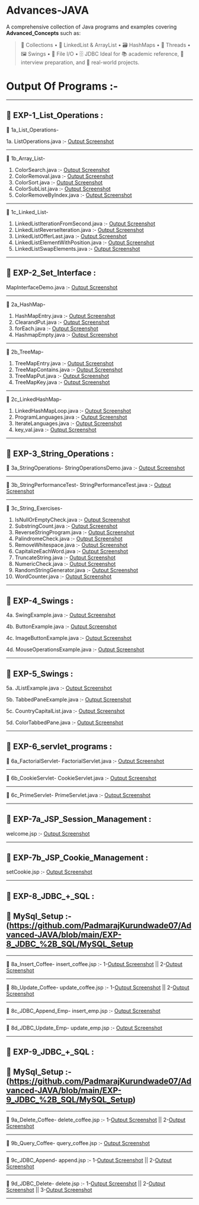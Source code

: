 # Advances-JAVA

A comprehensive collection of Java programs and examples covering **Advanced_Concepts** such as:
> 🧰 Collections • 🔁 LinkedList & ArrayList • 🗃️ HashMaps • 🧵 Threads • 🖼️ Swings • 📁 File I/O • 🗄️ JDBC
Ideal for 📚 academic reference, 💼 interview preparation, and 🔧 real-world projects.

# Output Of Programs :-
-----------------------------------------------------------------------------------------------------------------------------------------  

## 📁 EXP-1_List_Operations :

📁 1a_List_Operations-

1a. ListOperations.java :- [Output Screenshot](https://github.com/PadmarajKurundwade07/Advanced-JAVA/blob/main/EXP-1_List_Operations/1a_List_Operations/Screenshot-1a_ListOperations.png)

----------------------------------------------------------------------------------------------------------------------------------------- 

📁 1b_Array_List-

1. ColorSearch.java        :- [Output Screenshot](https://github.com/PadmarajKurundwade07/Advanced-JAVA/blob/main/EXP-1_List_Operations/1b_Array_List/Screenshot-1b_Array_List_Search.png)
2. ColorRemoval.java       :- [Output Screenshot](https://github.com/PadmarajKurundwade07/Advanced-JAVA/blob/main/EXP-1_List_Operations/1b_Array_List/Screenshot-1b_Array_List_Remove.png)
3. ColorSort.java          :- [Output Screenshot](https://github.com/PadmarajKurundwade07/Advanced-JAVA/blob/main/EXP-1_List_Operations/1b_Array_List/Screenshot-1b_%20Array_List_Sort.png)
4. ColorSubList.java       :- [Output Screenshot](https://github.com/PadmarajKurundwade07/Advanced-JAVA/blob/main/EXP-1_List_Operations/1b_Array_List/Screenshot-1b_Array_List_SubList.png)
5. ColorRemoveByIndex.java :- [Output Screenshot](https://github.com/PadmarajKurundwade07/Advanced-JAVA/blob/main/EXP-1_List_Operations/1b_Array_List/Screenshot-1b_%20Array_List_RemoveByIndex.png)

----------------------------------------------------------------------------------------------------------------------------------------- 

📁 1c_Linked_List-

1. LinkedListIterationFromSecond.java :- [Output Screenshot](https://github.com/PadmarajKurundwade07/Advanced-JAVA/blob/main/EXP-1_List_Operations/1c_Linked_List/Screenshot-1c_LinkedList_IterationFromSecond.png)
2. LinkedListReverseIteration.java    :- [Output Screenshot](https://github.com/PadmarajKurundwade07/Advanced-JAVA/blob/main/EXP-1_List_Operations/1c_Linked_List/Screenshot-1c_LinkedList_ReverseIteration.png)
3. LinkedListOfferLast.java           :- [Output Screenshot](https://github.com/PadmarajKurundwade07/Advanced-JAVA/blob/main/EXP-1_List_Operations/1c_Linked_List/Screenshot-1c_LinkedList_OfferLast.png)
4. LinkedListElementWithPosition.java :- [Output Screenshot](https://github.com/PadmarajKurundwade07/Advanced-JAVA/blob/main/EXP-1_List_Operations/1c_Linked_List/Screenshot-1c_LinkedList_ElementWithPosition.png)
5. LinkedListSwapElements.java        :- [Output Screenshot](https://github.com/PadmarajKurundwade07/Advanced-JAVA/blob/main/EXP-1_List_Operations/1c_Linked_List/Screenshot-1c_LinkedList_SwapElements.png)
 
----------------------------------------------------------------------------------------------------------------------------------------- 

## 📁 EXP-2_Set_Interface :

MapInterfaceDemo.java :- [Output Screenshot](https://github.com/PadmarajKurundwade07/Advanced-JAVA/blob/main/EXP-2_Set_Interface/MapInterfaceDemo.png)

-----------------------------------------------------------------------------------------------------------------------------------------  

📁 2a_HashMap-

1. HashMapEntry.java :- [Output Screenshot](https://github.com/PadmarajKurundwade07/Advanced-JAVA/blob/main/EXP-2_Set_Interface/2a_HashMap/Screenshot-HashMap_1.png)
2. ClearandPut.java  :- [Output Screenshot](https://github.com/PadmarajKurundwade07/Advanced-JAVA/blob/main/EXP-2_Set_Interface/2a_HashMap/Screenshot-HashMap_2.png)
3. forEach.java      :- [Output Screenshot](https://github.com/PadmarajKurundwade07/Advanced-JAVA/blob/main/EXP-2_Set_Interface/2a_HashMap/Screenshot-HashMap_3.png)
4. HashmapEmpty.java :- [Output Screenshot](https://github.com/PadmarajKurundwade07/Advanced-JAVA/blob/main/EXP-2_Set_Interface/2a_HashMap/Screenshot-HashMap_4.png)

-----------------------------------------------------------------------------------------------------------------------------------------  

📁 2b_TreeMap-

1. TreeMapEntry.java    :- [Output Screenshot](https://github.com/PadmarajKurundwade07/Advanced-JAVA/blob/main/EXP-2_Set_Interface/2b_TreeMap/Screenshot-Tree_Map_1.png)
2. TreeMapContains.java :- [Output Screenshot](https://github.com/PadmarajKurundwade07/Advanced-JAVA/blob/main/EXP-2_Set_Interface/2b_TreeMap/Screenshot-Tree_Map_2.png)
3. TreeMapPut.java      :- [Output Screenshot](https://github.com/PadmarajKurundwade07/Advanced-JAVA/blob/main/EXP-2_Set_Interface/2b_TreeMap/Screenshot-Tree_Map_3.png)
4. TreeMapKey.java      :- [Output Screenshot](https://github.com/PadmarajKurundwade07/Advanced-JAVA/blob/main/EXP-2_Set_Interface/2b_TreeMap/Screenshot-Tree_Map_4.png)

-----------------------------------------------------------------------------------------------------------------------------------------  

📁 2c_LinkedHashMap-

1. LinkedHashMapLoop.java :- [Output Screenshot](https://github.com/PadmarajKurundwade07/Advanced-JAVA/blob/main/EXP-2_Set_Interface/2c_LinkedHashMap/Screenshot-Linked_HashMap_1.png)
2. ProgramLanguages.java  :- [Output Screenshot](https://github.com/PadmarajKurundwade07/Advanced-JAVA/blob/main/EXP-2_Set_Interface/2c_LinkedHashMap/Screenshot-Linked_HashMap_2.png)
3. IterateLanguages.java  :- [Output Screenshot](https://github.com/PadmarajKurundwade07/Advanced-JAVA/blob/main/EXP-2_Set_Interface/2c_LinkedHashMap/Screenshot-Linked_HashMap_3.png)
4. key_val.java           :- [Output Screenshot](https://github.com/PadmarajKurundwade07/Advanced-JAVA/blob/main/EXP-2_Set_Interface/2c_LinkedHashMap/Screenshot-Linked_HashMap_4.png)

-----------------------------------------------------------------------------------------------------------------------------------------  

## 📁 EXP-3_String_Operations :

📁 3a_StringOperations- 
StringOperationsDemo.java :- [Output Screenshot](https://github.com/PadmarajKurundwade07/Advanced-JAVA/blob/main/EXP-3_String_Operations/3a_StringOperations/Screenshot-3a_String_Operations.png)

-----------------------------------------------------------------------------------------------------------------------------------------  

📁 3b_StringPerformanceTest-
StringPerformanceTest.java :- [Output Screenshot](https://github.com/PadmarajKurundwade07/Advanced-JAVA/blob/main/EXP-3_String_Operations/3b_StringPerformanceTest/Screenshot-2b_String_PerformanceTest.png)

-----------------------------------------------------------------------------------------------------------------------------------------  

📁 3c_String_Exercises-
1. IsNullOrEmptyCheck.java :- [Output Screenshot](https://github.com/PadmarajKurundwade07/Advanced-JAVA/blob/main/EXP-3_String_Operations/3c_String_Exercises/Screenshot-3b_String_IsNullOrEmptyCheck.png)
2. SubstringCount.java :- [Output Screenshot](https://github.com/PadmarajKurundwade07/Advanced-JAVA/blob/main/EXP-3_String_Operations/3c_String_Exercises/Screenshot-3b_String_SubstringCount.png)
3. ReverseStringProgram.java :- [Output Screenshot](https://github.com/PadmarajKurundwade07/Advanced-JAVA/blob/main/EXP-3_String_Operations/3c_String_Exercises/Screenshot-3b_String_ReverseStringProgram.png)
4. PalindromeCheck.java :- [Output Screenshot](https://github.com/PadmarajKurundwade07/Advanced-JAVA/blob/main/EXP-3_String_Operations/3c_String_Exercises/Screenshot-3b_String_PalindromeCheck.png)
5. RemoveWhitespace.java :- [Output Screenshot](https://github.com/PadmarajKurundwade07/Advanced-JAVA/blob/main/EXP-3_String_Operations/3c_String_Exercises/Screenshot-3b_String_RemoveWhitespace.png)
6. CapitalizeEachWord.java :- [Output Screenshot](https://github.com/PadmarajKurundwade07/Advanced-JAVA/blob/main/EXP-3_String_Operations/3c_String_Exercises/Screenshot-3c_String_CapitalizeEachWord.png)
7. TruncateString.java :- [Output Screenshot](https://github.com/PadmarajKurundwade07/Advanced-JAVA/blob/main/EXP-3_String_Operations/3c_String_Exercises/Screenshot-3c_String_TruncateString.png)
8. NumericCheck.java :- [Output Screenshot](https://github.com/PadmarajKurundwade07/Advanced-JAVA/blob/main/EXP-3_String_Operations/3c_String_Exercises/Screenshot-3c_String_NumericCheck.png)
9. RandomStringGenerator.java :- [Output Screenshot](https://github.com/PadmarajKurundwade07/Advanced-JAVA/blob/main/EXP-3_String_Operations/3c_String_Exercises/Screenshot-3c_String_RandomStringGenerator.png)
10. WordCounter.java :- [Output Screenshot](https://github.com/PadmarajKurundwade07/Advanced-JAVA/blob/main/EXP-3_String_Operations/3c_String_Exercises/Screenshot-3c_String_WordCounter.png)

-----------------------------------------------------------------------------------------------------------------------------------------  

## 📁 EXP-4_Swings :

4a. SwingExample.java :- [Output Screenshot](https://github.com/PadmarajKurundwade07/Advanced-JAVA/blob/main/EXP-4_Swings/Screenshot-4a_Swings_SwingExample.png)

4b. ButtonExample.java :- [Output Screenshot](https://github.com/PadmarajKurundwade07/Advanced-JAVA/blob/main/EXP-4_Swings/Screenshot-4b_Swings_ButtonExample.png)

4c. ImageButtonExample.java :- [Output Screenshot](https://github.com/PadmarajKurundwade07/Advanced-JAVA/blob/main/EXP-4_Swings/Screenshot-4c_Swings_ImageButtonExample.png)

4d. MouseOperationsExample.java :- [Output Screenshot](https://github.com/PadmarajKurundwade07/Advanced-JAVA/blob/main/EXP-4_Swings/Screenshot-4d_Swings_MouseOperationsExample.png)

-----------------------------------------------------------------------------------------------------------------------------------------  

## 📁 EXP-5_Swings :

5a. JListExample.java :- [Output Screenshot](https://github.com/PadmarajKurundwade07/Advanced-JAVA/blob/main/EXP-5_Swings/Screenshot-5a_Swings_JListExample.png)

5b. TabbedPaneExample.java :- [Output Screenshot](https://github.com/PadmarajKurundwade07/Advanced-JAVA/blob/main/EXP-5_Swings/Screenshot-5b_Swings_TabbedPaneExample.png)

5c. CountryCapitalList.java :- [Output Screenshot](https://github.com/PadmarajKurundwade07/Advanced-JAVA/blob/main/EXP-5_Swings/Screenshot-5c_Swings_CountryCapitalList.png)

5d. ColorTabbedPane.java :- [Output Screenshot](https://github.com/PadmarajKurundwade07/Advanced-JAVA/blob/main/EXP-5_Swings/Screenshot-5d_Swings_ColorTabbedPane.png)

-----------------------------------------------------------------------------------------------------------------------------------------  

## 📁 EXP-6_servlet_programs :

📁 6a_FactorialServlet-
FactorialServlet.java :- [Output Screenshot](https://github.com/PadmarajKurundwade07/Advanced-JAVA/blob/main/EXP-6_servlet_programs/6a_FactorialServlet/Screenshot-6a_FactorialServlet.png)

-----------------------------------------------------------------------------------------------------------------------------------------  

📁 6b_CookieServlet-
CookieServlet.java :- [Output Screenshot](https://github.com/PadmarajKurundwade07/Advanced-JAVA/blob/main/EXP-6_servlet_programs/6b_CookieServlet/Screenshot-6b_CookieServlet.png)

-----------------------------------------------------------------------------------------------------------------------------------------  

📁 6c_PrimeServlet-
PrimeServlet.java :- [Output Screenshot](https://github.com/PadmarajKurundwade07/Advanced-JAVA/blob/main/EXP-6_servlet_programs/6c_PrimeServlet/Screenshot-6c_PrimeServlet.png)

-----------------------------------------------------------------------------------------------------------------------------------------  

## 📁 EXP-7a_JSP_Session_Management :

welcome.jsp :- [Output Screenshot](https://github.com/PadmarajKurundwade07/Advanced-JAVA/blob/main/EXP-7a_JSP_Session_Management/Screenshot-7a_Session_Management.png)

-----------------------------------------------------------------------------------------------------------------------------------------  

## 📁 EXP-7b_JSP_Cookie_Management :

setCookie.jsp :- [Output Screenshot](https://github.com/PadmarajKurundwade07/Advanced-JAVA/blob/main/EXP-7b_JSP_Cookie_Management/Screenshot-7b_Cookie_Management.png)

-----------------------------------------------------------------------------------------------------------------------------------------  

## 📁 EXP-8_JDBC_+_SQL :

## 🐬 MySql_Setup :- (https://github.com/PadmarajKurundwade07/Advanced-JAVA/blob/main/EXP-8_JDBC_%2B_SQL/MySQL_Setup

-----------------------------------------------------------------------------------------------------------------------------------------  

📁 8a_Insert_Coffee-
insert_coffee.jsp :- 1-[Output Screenshot](https://github.com/PadmarajKurundwade07/Advanced-JAVA/blob/main/EXP-8_JDBC_%2B_SQL/8a_Insert_Coffee/8a1.png) ||
2-[Output Screenshot](https://github.com/PadmarajKurundwade07/Advanced-JAVA/blob/main/EXP-8_JDBC_%2B_SQL/8a_Insert_Coffee/8a2.png)

-----------------------------------------------------------------------------------------------------------------------------------------  

📁 8b_Update_Coffee-
update_coffee.jsp :- 1-[Output Screenshot](https://github.com/PadmarajKurundwade07/Advanced-JAVA/blob/main/EXP-8_JDBC_%2B_SQL/8b_Update_Coffee/8b1.png) ||
2-[Output Screenshot](https://github.com/PadmarajKurundwade07/Advanced-JAVA/blob/main/EXP-8_JDBC_%2B_SQL/8b_Update_Coffee/8b2.png)

-----------------------------------------------------------------------------------------------------------------------------------------  

📁 8c_JDBC_Append_Emp-
insert_emp.jsp :- [Output Screenshot](https://github.com/PadmarajKurundwade07/Advanced-JAVA/blob/main/EXP-8_JDBC_%2B_SQL/8c_JDBC_Append_Emp/Screenshot-8c_JDBC_append.png)

-----------------------------------------------------------------------------------------------------------------------------------------  

📁 8d_JDBC_Update_Emp-
update_emp.jsp :- [Output Screenshot](https://github.com/PadmarajKurundwade07/Advanced-JAVA/blob/main/EXP-8_JDBC_%2B_SQL/8d_JDBC_Update_Emp/Screenshot-8d_JDBC_Update.png)

-----------------------------------------------------------------------------------------------------------------------------------------  

## 📁 EXP-9_JDBC_+_SQL :

## 🐬 MySql_Setup :- (https://github.com/PadmarajKurundwade07/Advanced-JAVA/blob/main/EXP-9_JDBC_%2B_SQL/MySQL_Setup)

-----------------------------------------------------------------------------------------------------------------------------------------  

📁 9a_Delete_Coffee- 
delete_coffee.jsp :- 1-[Output Screenshot](https://github.com/PadmarajKurundwade07/Advanced-JAVA/blob/main/EXP-9_JDBC_%2B_SQL/9a_Delete_Coffee/9a1.png) ||
2-[Output Screenshot](https://github.com/PadmarajKurundwade07/Advanced-JAVA/blob/main/EXP-9_JDBC_%2B_SQL/9a_Delete_Coffee/9a2.png)

-----------------------------------------------------------------------------------------------------------------------------------------  

📁 9b_Query_Coffee-
query_coffee.jsp :- [Output Screenshot](https://github.com/PadmarajKurundwade07/Advanced-JAVA/blob/main/EXP-9_JDBC_%2B_SQL/9b_Query_Coffee/9b1.png)

-----------------------------------------------------------------------------------------------------------------------------------------  

📁 9c_JDBC_Append- 
append.jsp :- 1-[Output Screenshot](https://github.com/PadmarajKurundwade07/Advanced-JAVA/blob/main/EXP-9_JDBC_%2B_SQL/9c_JDBC_Append/9c1.png) ||
2-[Output Screenshot](https://github.com/PadmarajKurundwade07/Advanced-JAVA/blob/main/EXP-9_JDBC_%2B_SQL/9c_JDBC_Append/9c2.png)

-----------------------------------------------------------------------------------------------------------------------------------------  

📁 9d_JDBC_Delete-
delete.jsp :- 1-[Output Screenshot](https://github.com/PadmarajKurundwade07/Advanced-JAVA/blob/main/EXP-9_JDBC_%2B_SQL/9d_JDBC_Delete/9d1.png) ||
2-[Output Screenshot](https://github.com/PadmarajKurundwade07/Advanced-JAVA/blob/main/EXP-9_JDBC_%2B_SQL/9d_JDBC_Delete/9d2.png) ||
3-[Output Screenshot](https://github.com/PadmarajKurundwade07/Advanced-JAVA/blob/main/EXP-9_JDBC_%2B_SQL/9d_JDBC_Delete/9d3.png)

-----------------------------------------------------------------------------------------------------------------------------------------  





